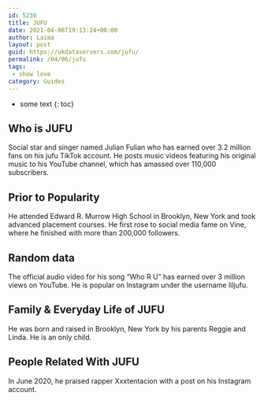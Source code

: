 ```yaml
---
id: 5230
title: JUFU
date: 2021-04-06T19:13:24+00:00
author: Laima
layout: post
guid: https://ukdataservers.com/jufu/
permalink: /04/06/jufu
tags:
 - show love
category: Guides
---
```


* some text
{: toc}


## Who is JUFU
                  
                  
                  
Social star and singer named Julian Fulian who has earned over 3.2 million fans on his jufu TikTok account. He posts music videos featuring his original music to his YouTube channel, which has amassed over 110,000 subscribers. 
                  
              
            
              
            
                
                
                
## Prior to Popularity
                  
                  
                  
He attended Edward R. Murrow High School in Brooklyn, New York and took advanced placement courses. He first rose to social media fame on Vine, where he finished with more than 200,000 followers. 
                  
              
            
              
            
                
                
                
## Random data
                  
                  
                  
The official audio video for his song &#8220;Who R U&#8221; has earned over 3 million views on YouTube. He is popular on Instagram under the username liljufu.
                  
              
            
              
            
                
                
                
## Family & Everyday Life of JUFU
                  
                  
                  
He was born and raised in Brooklyn, New York by his parents Reggie and Linda. He is an only child.
                  
              
            
              
            
                
                
                
## People Related With JUFU
                  
                  
                  
In June 2020, he praised rapper Xxxtentacion with a post on his Instagram account. 
                  
              
            
              
            
                
              
            
              
              
            
            
              
            
          
          
          
